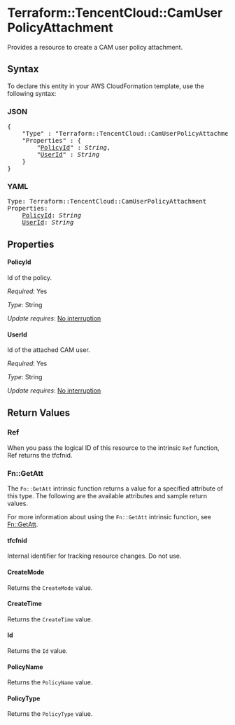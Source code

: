 # Terraform::TencentCloud::CamUserPolicyAttachment

Provides a resource to create a CAM user policy attachment.

## Syntax

To declare this entity in your AWS CloudFormation template, use the following syntax:

### JSON

<pre>
{
    "Type" : "Terraform::TencentCloud::CamUserPolicyAttachment",
    "Properties" : {
        "<a href="#policyid" title="PolicyId">PolicyId</a>" : <i>String</i>,
        "<a href="#userid" title="UserId">UserId</a>" : <i>String</i>
    }
}
</pre>

### YAML

<pre>
Type: Terraform::TencentCloud::CamUserPolicyAttachment
Properties:
    <a href="#policyid" title="PolicyId">PolicyId</a>: <i>String</i>
    <a href="#userid" title="UserId">UserId</a>: <i>String</i>
</pre>

## Properties

#### PolicyId

Id of the policy.

_Required_: Yes

_Type_: String

_Update requires_: [No interruption](https://docs.aws.amazon.com/AWSCloudFormation/latest/UserGuide/using-cfn-updating-stacks-update-behaviors.html#update-no-interrupt)

#### UserId

Id of the attached CAM user.

_Required_: Yes

_Type_: String

_Update requires_: [No interruption](https://docs.aws.amazon.com/AWSCloudFormation/latest/UserGuide/using-cfn-updating-stacks-update-behaviors.html#update-no-interrupt)

## Return Values

### Ref

When you pass the logical ID of this resource to the intrinsic `Ref` function, Ref returns the tfcfnid.

### Fn::GetAtt

The `Fn::GetAtt` intrinsic function returns a value for a specified attribute of this type. The following are the available attributes and sample return values.

For more information about using the `Fn::GetAtt` intrinsic function, see [Fn::GetAtt](https://docs.aws.amazon.com/AWSCloudFormation/latest/UserGuide/intrinsic-function-reference-getatt.html).

#### tfcfnid

Internal identifier for tracking resource changes. Do not use.

#### CreateMode

Returns the <code>CreateMode</code> value.

#### CreateTime

Returns the <code>CreateTime</code> value.

#### Id

Returns the <code>Id</code> value.

#### PolicyName

Returns the <code>PolicyName</code> value.

#### PolicyType

Returns the <code>PolicyType</code> value.

